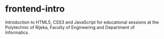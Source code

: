 # frontend-intro

Introduction to HTML5, CSS3 and JavaScript for educational sessions at the Polytechnic of Rijeka, Faculty of Engineering and Department of Informatics.
